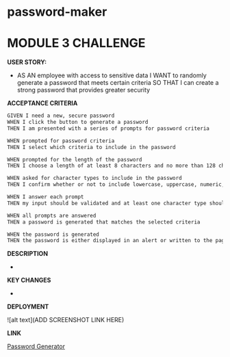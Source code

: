 # password-maker

# MODULE 3 CHALLENGE
<strong> USER STORY: </strong>

* AS AN employee with access to sensitive data
I WANT to randomly generate a password that meets certain criteria
SO THAT I can create a strong password that provides greater security

<strong> ACCEPTANCE CRITERIA </STRONG>    

  ```bash
GIVEN I need a new, secure password
WHEN I click the button to generate a password
THEN I am presented with a series of prompts for password criteria
 
WHEN prompted for password criteria
THEN I select which criteria to include in the password

WHEN prompted for the length of the password
THEN I choose a length of at least 8 characters and no more than 128 characters

WHEN asked for character types to include in the password
THEN I confirm whether or not to include lowercase, uppercase, numeric, and/or special characters

WHEN I answer each prompt
THEN my input should be validated and at least one character type should be selected

WHEN all prompts are answered
THEN a password is generated that matches the selected criteria

WHEN the password is generated
THEN the password is either displayed in an alert or written to the page
  ```

<STRONG> DESCRIPTION </strong>

* 

<STRONG> KEY CHANGES </strong>

* 

<STRONG> DEPLOYMENT </strong>

![alt text](ADD SCREENSHOT LINK HERE)

<STRONG> LINK </strong>

[Password Generator](https://saymiki.github.io/password-maker/)